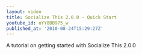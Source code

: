 ```yaml
---
layout: video
title: Socialize This 2.0.0 - Quick Start
youtube_id: uYY8BB975_w
published_at: '2010-08-24T15:29:27Z'
---
```

A tutorial on getting started with Socialize This 2.0.0
